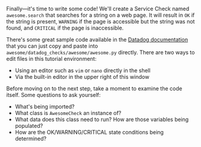 Finally—it's time to write some code! We'll create a Service Check named `awesome.search` that searches for a string on a web page. It will result in `OK` if the string is present, `WARNING` if the page is accessible but the string was not found, and `CRITICAL` if the page is inaccessible.

There's some great sample code available in the [Datadog documentation](https://docs.datadoghq.com/developers/integrations/new_check_howto/#implement-check-logic) that you can just copy and paste into `awesome/datadog_checks/awesome/awesome.py` directly. There are two ways to edit files in this tutorial environment:
- Using an editor such as `vim` or `nano` directly in the shell
- Via the built-in editor in the upper right of this window

Before moving on to the next step, take a moment to examine the code itself. Some questions to ask yourself:
- What's being imported?
- What class is `AwesomeCheck` an instance of?
- What data does this class need to run? How are those variables being populated?
- How are the OK/WARNING/CRITICAL state conditions being determined?

